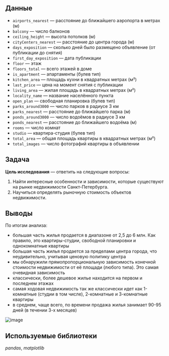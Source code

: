 ## Данные
- `airports_nearest` — расстояние до ближайшего аэропорта в метрах (м)
- `balcony` — число балконов
- `ceiling_height` — высота потолков (м)
- `cityCenters_nearest` — расстояние до центра города (м)
- `days_exposition` — сколько дней было размещено объявление (от публикации до снятия)
- `first_day_exposition` — дата публикации
- `floor` — этаж
- `floors_total` — всего этажей в доме
- `is_apartment` — апартаменты (булев тип)
- `kitchen_area` — площадь кухни в квадратных метрах (м²)
- `last_price` — цена на момент снятия с публикации
- `living_area` — жилая площадь в квадратных метрах (м²)
- `locality_name` — название населённого пункта
- `open_plan` — свободная планировка (булев тип)
- `parks_around3000` — число парков в радиусе 3 км
- `parks_nearest` — расстояние до ближайшего парка (м)
- `ponds_around3000` — число водоёмов в радиусе 3 км
- `ponds_nearest` — расстояние до ближайшего водоёма (м)
- `rooms` — число комнат
- `studio` — квартира-студия (булев тип)
- `total_area` — общая площадь квартиры в квадратных метрах (м²)
- `total_images` — число фотографий квартиры в объявлении

## Задача 
**Цель исследования** — ответить на следующие вопросы:
1. Найти интересные особенности и зависимости, которые существуют на рынке недвижимости Санкт-Петербурга.
2. Научиться определять рыночную стоимость объектов недвижимости.

## Выводы
По итогам анализа:
- большая часть жилья продается в диапазоне от 2,5 до 6 млн. Как правило, это квартиры-студии, свободной планировки и однокомнатные квартиры
- большая часть жилья продается за пределами центра города, что неудивительно, учитывая ценовую политику центра
- мы обнаружили прямопропорциональную зависимость конечной стоимости недвижимости от её площади (любого типа). Это самая очевидная зависимость
- классически, более дешевое жилье находится на первом и последнем этажах
- самая ходовая недвижимость так же классически идет как 1-комнатные (студии в том числе), 2-комнатные и 3-комнатные квартиры
- в среднем, чаще всего, по времени продажа жилья занимает 90-95 дней (в течении 3-х месяцев)

![image](https://user-images.githubusercontent.com/110093043/215461230-3cfa441f-18db-4276-b160-cd33fd3f158c.png ) 


## Используемые библиотеки
*pandas*, *matplotlib*

